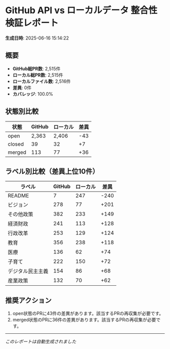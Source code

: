 # GitHub API vs ローカルデータ 整合性検証レポート

**生成日時**: 2025-06-16 15:14:22

## 概要

- **GitHub総PR数**: 2,515件
- **ローカル総PR数**: 2,515件
- **ローカルファイル数**: 2,516件
- **差異**: 0件
- **カバレッジ**: 100.0%

## 状態別比較

| 状態 | GitHub | ローカル | 差異 |
|------|--------|----------|------|
| open | 2,363 | 2,406 | -43 |
| closed | 39 | 32 | +7 |
| merged | 113 | 77 | +36 |

## ラベル別比較（差異上位10件）

| ラベル | GitHub | ローカル | 差異 |
|--------|--------|----------|------|
| README | 7 | 247 | -240 |
| ビジョン | 278 | 77 | +201 |
| その他政策 | 382 | 233 | +149 |
| 経済財政 | 241 | 113 | +128 |
| 行政改革 | 253 | 129 | +124 |
| 教育 | 356 | 238 | +118 |
| 医療 | 136 | 62 | +74 |
| 子育て | 222 | 150 | +72 |
| デジタル民主主義 | 154 | 86 | +68 |
| 産業政策 | 132 | 70 | +62 |

## 推奨アクション

1. open状態のPRに43件の差異があります。該当するPRの再収集が必要です。
2. merged状態のPRに36件の差異があります。該当するPRの再収集が必要です。

---
*このレポートは自動生成されました*